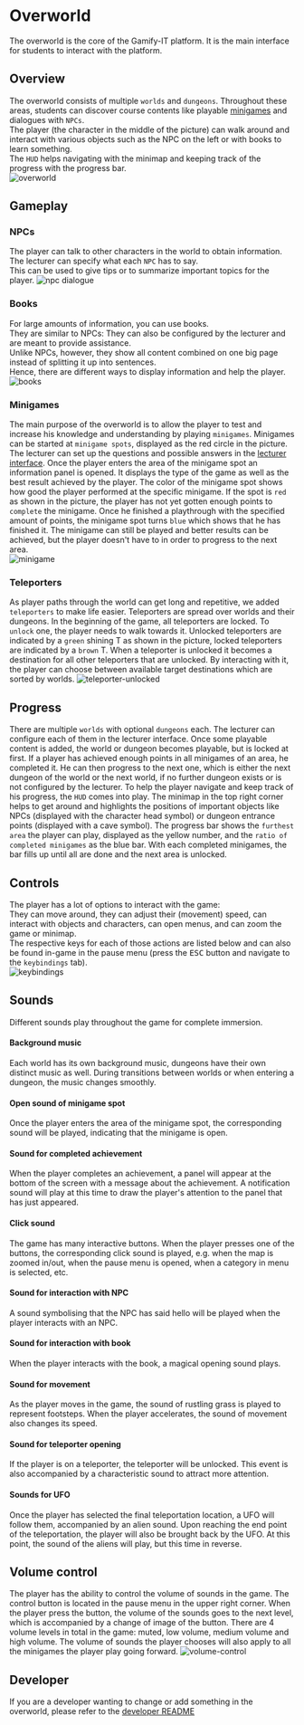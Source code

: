 # Overworld

The overworld is the core of the Gamify-IT platform.
It is the main interface for students to interact with the platform.

## Overview

The overworld consists of multiple `worlds` and `dungeons`.
Throughout these areas, students can discover course contents like playable [minigames](../README.md) and dialogues with `NPCs`.  
The player (the character in the middle of the picture) can walk around and interact with various objects such as the NPC on the left or with books to learn something.  
The `HUD` helps navigating with the minimap and keeping track of the progress with the progress bar.  
![overworld](../../images/overworld.webp)

## Gameplay

### NPCs

The player can talk to other characters in the world to obtain information.  
The lecturer can specify what each `NPC` has to say.  
This can be used to give tips or to summarize important topics for the player.
![npc dialogue](../../images/npc-dialogue.webp)

### Books

For large amounts of information, you can use books.  
They are similar to NPCs:
They can also be configured by the lecturer and are meant to provide assistance.  
Unlike NPCs, however, they show all content combined on one big page instead of splitting it up into sentences.  
Hence, there are different ways to display information and help the player.  
![books](../../images/books.webp)

### Minigames

The main purpose of the overworld is to allow the player to test and increase his knowledge and understanding by playing `minigames`. Minigames can be started at `minigame spots`, displayed as the red circle in the picture. The lecturer can set up the questions and possible answers in the [lecturer interface](../lecturer-interface/README.md). Once the player enters the area of the minigame spot an information panel is opened. It displays the type of the game as well as the best result achieved by the player. The color of the minigame spot shows how good the player performed at the specific minigame. If the spot is `red` as shown in the picture, the player has not yet gotten enough points to `complete` the minigame. Once he finished a playthrough with the specified amount of points, the minigame spot turns `blue` which shows that he has finished it. The minigame can still be played and better results can be achieved, but the player doesn't have to in order to progress to the next area.  
![minigame](../../images/minigame-spot.webp)

### Teleporters
As player paths through the world can get long and repetitive, we added `teleporters` to make life easier. Teleporters are spread over worlds and their dungeons. In the beginning of the game, all teleporters are locked. To `unlock` one, the player needs to walk towards it. Unlocked teleporters are indicated by a `green` shining T as shown in the picture, locked teleporters are indicated by a `brown` T. When a teleporter is unlocked it becomes a destination for all other teleporters that are unlocked. By interacting with it, the player can choose between available target destinations which are sorted by worlds.
![teleporter-unlocked](https://user-images.githubusercontent.com/98211563/210592123-c1f4dc35-8732-4674-8d7b-6542a5619ab4.png)


## Progress

There are multiple `worlds` with optional `dungeons` each. The lecturer can configure each of them in the lecturer interface. Once some playable content is added, the world or dungeon becomes playable, but is locked at first. If a player has achieved enough points in all minigames of an area, he completed it. He can then progress to the next one, which is either the next dungeon of the world or the next world, if no further dungeon exists or is not configured by the lecturer. To help the player navigate and keep track of his progress, the `HUD` comes into play. The minimap in the top right corner helps to get around and highlights the positions of important objects like NPCs (displayed with the character head symbol) or dungeon entrance points (displayed with a cave symbol). The progress bar shows the `furthest area` the player can play, displayed as the yellow number, and the `ratio of completed minigames` as the blue bar. With each completed minigames, the bar fills up until all are done and the next area is unlocked.

## Controls

The player has a lot of options to interact with the game:  
They can move around, they can adjust their (movement) speed, can interact with objects and characters, can open menus, and can zoom the game or minimap.  
The respective keys for each of those actions are listed below and can also be found in-game in the pause menu (press the <kbd>ESC</kbd> button and navigate to the `keybindings` tab).  
![keybindings](../../images/keybindings.webp)

## Sounds

Different sounds play throughout the game for complete immersion.

#### Background music

Each world has its own background music, dungeons have their own distinct music as well. During transitions between worlds or when entering a dungeon, the music changes smoothly.

#### Open sound of minigame spot

Once the player enters the area of the minigame spot, the corresponding sound will be played, indicating that the minigame is open.

#### Sound for completed achievement

When the player completes an achievement, a panel will appear at the bottom of the screen with a message about the achievement. A notification sound will play at this time to draw the player's attention to the panel that has just appeared.

#### Click sound

The game has many interactive buttons. When the player presses one of the buttons, the corresponding click sound is played, e.g. when the map is zoomed in/out, when the pause menu is opened, when a category in menu is selected, etc.

#### Sound for interaction with NPC

A sound symbolising that the NPC has said hello will be played when the player interacts with an NPC.

#### Sound for interaction with book

When the player interacts with the book, a magical opening sound plays.

#### Sound for movement

As the player moves in the game, the sound of rustling grass is played to represent footsteps. When the player accelerates, the sound of movement also changes its speed.

#### Sound for teleporter opening

If the player is on a teleporter, the teleporter will be unlocked. This event is also accompanied by a characteristic sound to attract more attention.

#### Sounds for UFO

Once the player has selected the final teleportation location, a UFO will follow them, accompanied by an alien sound. Upon reaching the end point of the teleportation, the player will also be brought back by the UFO. At this point, the sound of the aliens will play, but this time in reverse.

## Volume control

The player has the ability to control the volume of sounds in the game. The control button is located in the pause menu in the upper right corner. When the player press the button, the volume of the sounds goes to the next level, which is accompanied by a change of image of the button. There are 4 volume levels in total in the game: muted, low volume, medium volume and high volume.
The volume of sounds the player chooses will also apply to all the minigames the player play going forward.
![volume-control](../../images/volume_button.webp)

## Developer

If you are a developer wanting to change or add something in the overworld, please refer to the [developer README](../../dev-manuals/services/overworld/README.md)
